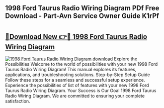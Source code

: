 ## 1998 Ford Taurus Radio Wiring Diagram PDf Free Download - Part-Avn Service Owner Guide K1rPf

# <h2><a href="http://dfkv8w.blite.top/?on=1998+Ford+Taurus+Radio+Wiring+Diagram">🔗Download New 👉🔴 1998 Ford Taurus Radio Wiring Diagram</a></h2>

[![1998 Ford Taurus Radio Wiring Diagram download](https://i.imgur.com/lujVjoI.png)](http://dfkv8w.blite.top/?on=1998+Ford+Taurus+Radio+Wiring+Diagram)
Explore the Possibilities Welcome to the world of possibilities with your new 1998 Ford Taurus Radio Wiring Diagram! This manual explores its features, applications, and troubleshooting solutions. Step-by-Step Setup Guide Follow these steps for a seamless and successful setup experience. Experience the possibilities of list of features with your new 1998 Ford Taurus Radio Wiring Diagram. Your Success is Our Goal 1998 Ford Taurus Radio Wiring Diagram. We are committed to ensuring your complete satisfaction.
